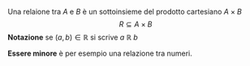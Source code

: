 Una relaione tra $A$ e $B$ è un sottoinsieme del prodotto cartesiano $A \times B$
$$R \subseteq A \times B$$
**Notazione**    se $(a, b) \in \mathbb{R}$    si scrive    $a$  $\mathbb{R}$  $b$

**Essere minore** è per esempio una relazione tra numeri.